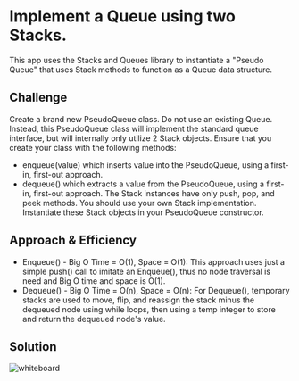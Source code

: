 # Implement a Queue using two Stacks.
This app uses the Stacks and Queues library to instantiate a "Pseudo Queue" that uses Stack methods to function as a Queue data structure.

## Challenge
Create a brand new PseudoQueue class. Do not use an existing Queue. Instead, this PseudoQueue class will implement the standard queue interface, but will internally only utilize 2 Stack objects. Ensure that you create your class with the following methods:
- enqueue(value) which inserts value into the PseudoQueue, using a first-in, first-out approach.
- dequeue() which extracts a value from the PseudoQueue, using a first-in, first-out approach.
The Stack instances have only push, pop, and peek methods. You should use your own Stack implementation. Instantiate these Stack objects in your PseudoQueue constructor.

## Approach & Efficiency
- Enqueue() - Big O Time = O(1), Space = O(1): This approach uses just a simple push() call to imitate an Enqueue(), thus no node traversal is need and Big O time and space is O(1).
- Dequeue() - Big O Time = O(n), Space = O(n): For Dequeue(), temporary stacks are used to move, flip, and reassign the stack minus the dequeued node using while loops, then using a temp integer to store and return the dequeued node's value.

## Solution
![whiteboard](https://github.com/mbgoseco/data-structures-and-algorithms/blob/master/Challenges/QueueWithStacks/assets/queue_with_stacks.JPG)
